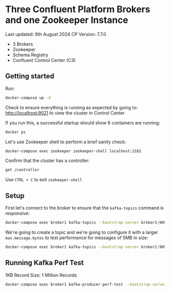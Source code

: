 # Three Confluent Platform Brokers and one Zookeeper Instance

Last updated: 9th August 2024
CP Version: 7.7.0

- 3 Brokers
- Zookeeper
- Schema Registry
- Confluent Control Center (C3)

## Getting started

Run:

```bash
docker-compose up -d
```

Check to ensure everything is running as expected by going to: <http://localhost:9021> to view the cluster in Control Center

If you run this, a successful startup should show 6 containers are running:

```bash
docker ps
```

Let's use Zookeeper shell to perform a brief sanity check:

```bash
docker-compose exec zookeeper zookeeper-shell localhost:2181
```

Confirm that the cluster has a controller:

```bash
get /controller
```

Use `CTRL + C` to exit `zookeeper-shell`

## Setup

First let's connect to the broker to ensure that the `kafka-topics` command is responsive:

```bash 
docker-compose exec broker1 kafka-topics --bootstrap-server broker1:9092 --describe
```

We're going to create a topic and we're going to configure it with a larger `max.message.bytes` to test performance for messages of 5MB in size:

```bash
docker-compose exec broker1 kafka-topics --bootstrap-server broker1:9092 --topic test-topic --replication-factor 3 --partitions 3 --create --config min.insync.replicas=2 max.message.bytes=5242880
```

## Running Kafka Perf Test

1KB Record Size; 1 Million Records

```bash
docker-compose exec broker1 kafka-producer-perf-test --bootstrap-server broker1:9092 --throughput 500000 --num-records 1000000 --topic test-topic --record-size 1000
```